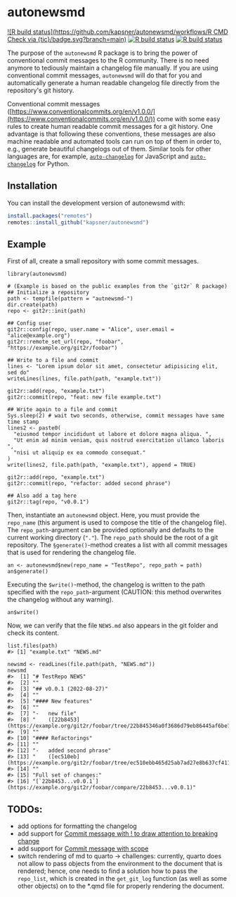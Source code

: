 # autonewsmd

<!-- badges: start -->
[![R build status](https://github.com/kapsner/autonewsmd/workflows/R CMD Check via {tic}/badge.svg?branch=main)](https://github.com/kapsner/autonewsmd/actions)
[![R build status](https://github.com/kapsner/autonewsmd/workflows/lint/badge.svg?branch=main)](https://github.com/kapsner/autonewsmd/actions)
[![R build status](https://github.com/kapsner/autonewsmd/workflows/test-coverage/badge.svg?branch=main)](https://github.com/kapsner/autonewsmd/actions)
<!-- badges: end -->

The purpose of the `autonewsmd` R package is to bring the power of conventional commit messages to the R community. There is no need anymore to tediously maintain a changelog file manually. If you are using conventional commit messages, `autonewsmd` will do that for you and automatically generate a human readable changelog file directly from the repository's git history.

Conventional commit messages ([https://www.conventionalcommits.org/en/v1.0.0/](https://www.conventionalcommits.org/en/v1.0.0/)) come with some easy rules to create human readable commit messages for a git history. One advantage is that following these conventions, these messages are also machine readable and automated tools can run on top of them in order to, e.g., generate beautiful changelogs out of them. Similar tools for other languages are, for example, [`auto-changelog`](https://github.com/cookpete/auto-changelog) for JavaScript and [`auto-changelog`](https://github.com/KeNaCo/auto-changelog) for Python.

## Installation

You can install the development version of autonewsmd with:

``` r
install.packages("remotes")
remotes::install_github("kapsner/autonewsmd")
```

## Example

First of all, create a small repository with some commit messages.

```{r}
library(autonewsmd)

# (Example is based on the public examples from the `git2r` R package)
## Initialize a repository
path <- tempfile(pattern = "autnewsmd-")
dir.create(path)
repo <- git2r::init(path)

## Config user
git2r::config(repo, user.name = "Alice", user.email = "alice@example.org")
git2r::remote_set_url(repo, "foobar", "https://example.org/git2r/foobar")

## Write to a file and commit
lines <- "Lorem ipsum dolor sit amet, consectetur adipisicing elit, sed do"
writeLines(lines, file.path(path, "example.txt"))

git2r::add(repo, "example.txt")
git2r::commit(repo, "feat: new file example.txt")

## Write again to a file and commit
Sys.sleep(2) # wait two seconds, otherwise, commit messages have same time stamp
lines2 <- paste0(
  "eiusmod tempor incididunt ut labore et dolore magna aliqua. ",
  "Ut enim ad minim veniam, quis nostrud exercitation ullamco laboris ",
  "nisi ut aliquip ex ea commodo consequat."
)
write(lines2, file.path(path, "example.txt"), append = TRUE)

git2r::add(repo, "example.txt")
git2r::commit(repo, "refactor: added second phrase")

## Also add a tag here
git2r::tag(repo, "v0.0.1")
```

Then, instantiate an `autonewsmd` object. Here, you must provide the `repo_name` (this argument is used to compose the title of the changelog file). The `repo_path`-argument can be provided optionally and defaults to the current working directory (`"."`). The `repo_path` should be the root of a git repository. The `§generate()`-method creates a list with all commit messages that is used for rendering the changelog file.

```{r}
an <- autonewsmd$new(repo_name = "TestRepo", repo_path = path)
an$generate()
```

Executing the `$write()`-method, the changelog is written to the path specified with the `repo_path`-argument (CAUTION: this method overwrites the changelog without any warning).

```{r}
an$write()
```

Now, we can verify that the file `NEWS.md` also appears in the git folder and check its content.

```{r}
list.files(path)
#> [1] "example.txt" "NEWS.md"
```

```{r}
newsmd <- readLines(file.path(path, "NEWS.md"))
newsmd
#>  [1] "# TestRepo NEWS"                                                                                
#>  [2] ""                                                                                               
#>  [3] "## v0.0.1 (2022-08-27)"                                                                         
#>  [4] ""                                                                                               
#>  [5] "#### New features"                                                                              
#>  [6] ""                                                                                               
#>  [7] "-   new file"                                                                                   
#>  [8] "    ([22b8453](https://example.org/git2r/foobar/tree/22b845346a0f3686d79eb86445af6be71dc86da6))"
#>  [9] ""                                                                                               
#> [10] "#### Refactorings"                                                                              
#> [11] ""                                                                                               
#> [12] "-   added second phrase"                                                                        
#> [13] "    ([ec510eb](https://example.org/git2r/foobar/tree/ec510ebb465d25ab7ad27e8b637cf4113b55cbdf))"
#> [14] ""                                                                                               
#> [15] "Full set of changes:"                                                                           
#> [16] "[`22b8453...v0.0.1`](https://example.org/git2r/foobar/compare/22b8453...v0.0.1)"
```

## TODOs:

- add options for formatting the changelog
- add support for [Commit message with ! to draw attention to breaking change](https://www.conventionalcommits.org/en/v1.0.0/#commit-message-with--to-draw-attention-to-breaking-change)
- add support for [Commit message with scope](https://www.conventionalcommits.org/en/v1.0.0/#commit-message-with-scope)
- switch rendering of md to quarto -> challenges: currently, quarto does not allow to pass objects from the environment to the document that is rendered; hence, one needs to find a solution how to pass the `repo_list`, which is created in the `get_git_log` function (as well as some other objects) on to the *.qmd file for properly rendering the document.
